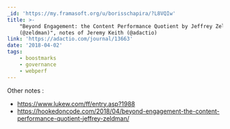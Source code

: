 ```yaml
---
_id: 'https://my.framasoft.org/u/borisschapira/?L8VQIw'
title: >-
    "Beyond Engagement: the Content Performance Quotient by Jeffrey Zeldman
    (@zeldman)", notes of Jeremy Keith (@adactio)
link: 'https://adactio.com/journal/13663'
date: '2018-04-02'
tags:
    - boostmarks
    - governance
    - webperf
---
```


<div class="markdown"><p>Other notes : </p>
<ul>
<li><a href="https://www.lukew.com/ff/entry.asp?1988">https://www.lukew.com/ff/entry.asp?1988</a></li>
<li><a href="https://hookedoncode.com/2018/04/beyond-engagement-the-content-performance-quotient-jeffrey-zeldman/">https://hookedoncode.com/2018/04/beyond-engagement-the-content-performance-quotient-jeffrey-zeldman/</a><br />
</li>
</ul></div>
